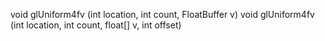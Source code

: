 void glUniform4fv (int location, int count, FloatBuffer v)
void glUniform4fv (int location, int count, float[] v, int offset)

